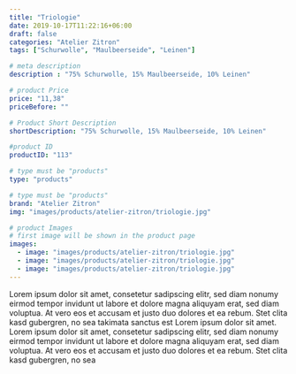 ```yaml
---
title: "Triologie"
date: 2019-10-17T11:22:16+06:00
draft: false
categories: "Atelier Zitron"
tags: ["Schurwolle", "Maulbeerseide", "Leinen"]

# meta description
description : "75% Schurwolle, 15% Maulbeerseide, 10% Leinen"

# product Price
price: "11,38"
priceBefore: ""

# Product Short Description
shortDescription: "75% Schurwolle, 15% Maulbeerseide, 10% Leinen"

#product ID
productID: "113"

# type must be "products"
type: "products"

# type must be "products"
brand: "Atelier Zitron"
img: "images/products/atelier-zitron/triologie.jpg"   

# product Images
# first image will be shown in the product page
images:
  - image: "images/products/atelier-zitron/triologie.jpg"
  - image: "images/products/atelier-zitron/triologie.jpg"
  - image: "images/products/atelier-zitron/triologie.jpg"
---
```


Lorem ipsum dolor sit amet, consetetur sadipscing elitr, sed diam nonumy eirmod tempor invidunt ut labore et dolore magna aliquyam erat, sed diam voluptua. At vero eos et accusam et justo duo dolores et ea rebum. Stet clita kasd gubergren, no sea takimata sanctus est Lorem ipsum dolor sit amet. Lorem ipsum dolor sit amet, consetetur sadipscing elitr, sed diam nonumy eirmod tempor invidunt ut labore et dolore magna aliquyam erat, sed diam voluptua. At vero eos et accusam et justo duo dolores et ea rebum. Stet clita kasd gubergren, no sea 
